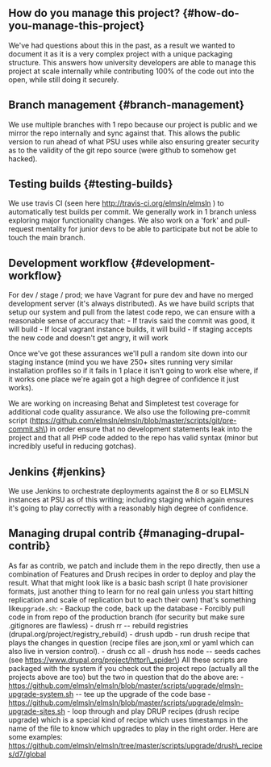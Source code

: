 ## How do you manage this project? {#how-do-you-manage-this-project}

We've had questions about this in the past, as a result we wanted to document it as it is a very complex project with a unique packaging structure. This answers how university developers are able to manage this project at scale internally while contributing 100% of the code out into the open, while still doing it securely.

## Branch management {#branch-management}

We use multiple branches with 1 repo because our project is public and we mirror the repo internally and sync against that. This allows the public version to run ahead of what PSU uses while also ensuring greater security as to the validity of the git repo source \(were github to somehow get hacked\).

## Testing builds {#testing-builds}

We use travis CI \(seen here http://travis-ci.org/elmsln/elmsln \) to automatically test builds per commit. We generally work in 1 branch unless exploring major functionality changes. We also work on a 'fork' and pull-request mentality for junior devs to be able to participate but not be able to touch the main branch.

## Development workflow {#development-workflow}

For dev / stage / prod; we have Vagrant for pure dev and have no merged development server \(it's always distributed\). As we have build scripts that setup our system and pull from the latest code repo, we can ensure with a reasonable sense of accuracy that: - If travis said the commit was good, it will build - If local vagrant instance builds, it will build - If staging accepts the new code and doesn't get angry, it will work

Once we've got these assurances we'll pull a random site down into our staging instance \(mind you we have 250+ sites running very similar installation profiles so if it fails in 1 place it isn't going to work else where, if it works one place we're again got a high degree of confidence it just works\).

We are working on increasing Behat and Simpletest test coverage for additional code quality assurance. We also use the following pre-commit script \(https://github.com/elmsln/elmsln/blob/master/scripts/git/pre-commit.sh\) in order ensure that no development statements leak into the project and that all PHP code added to the repo has valid syntax \(minor but incredibly useful in reducing gotchas\).

## Jenkins {#jenkins}

We use Jenkins to orchestrate deployments against the 8 or so ELMSLN instances at PSU as of this writing; including staging which again ensures it's going to play correctly with a reasonably high degree of confidence.

## Managing drupal contrib {#managing-drupal-contrib}

As far as contrib, we patch and include them in the repo directly, then use a combination of Features and Drush recipes in order to deploy and play the result. What that might look like is a basic bash script \(I hate provisioner formats, just another thing to learn for no real gain unless you start hitting replication and scale of replication but to each their own\) that's something like`upgrade.sh`: - Backup the code, back up the database - Forcibly pull code in from repo of the production branch \(for security but make sure .gitignores are flawless\) - drush rr -- rebuild registries \(drupal.org/project/registry\_rebuild\) - drush updb - run drush recipe that plays the changes in question \(recipe files are json,xml or yaml which can also live in version control\). - drush cc all - drush hss node -- seeds caches \(see https://www.drupal.org/project/httprl\_spider\) All these scripts are packaged with the system if you check out the project repo \(actually all the projects above are too\) but the two in question that do the above are: - https://github.com/elmsln/elmsln/blob/master/scripts/upgrade/elmsln-upgrade-system.sh -- tee up the upgrade of the code base - https://github.com/elmsln/elmsln/blob/master/scripts/upgrade/elmsln-upgrade-sites.sh - loop through and play DRUP recipes \(drush recipe upgrade\) which is a special kind of recipe which uses timestamps in the name of the file to know which upgrades to play in the right order. Here are some examples: https://github.com/elmsln/elmsln/tree/master/scripts/upgrade/drush\_recipes/d7/global

